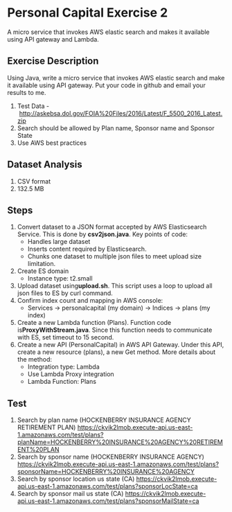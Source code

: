 # Personal Capital Exercise 2
A micro service that invokes AWS elastic search and makes it available using API gateway and Lambda.
## Exercise Description
Using Java, write a micro service that invokes AWS elastic search and make it available using API gateway.
Put your code in github and email your results to me.    
1. Test Data - http://askebsa.dol.gov/FOIA%20Files/2016/Latest/F_5500_2016_Latest.zip
2. Search should be allowed by Plan name, Sponsor name and Sponsor State   
3. Use AWS best practices
## Dataset Analysis
1. CSV format
2. 132.5 MB
## Steps
1. Convert dataset to a JSON format accepted by AWS Elasticsearch Service. This is done by **csv2json.java**. Key points of code:
    * Handles large dataset
    * Inserts content required by Elasticsearch.
    * Chunks one dataset to multiple json files to meet upload size limitation.
2. Create ES domain
    * Instance type: t2.small
3. Upload dataset using**upload.sh**. This script uses a loop to upload all json files to ES by curl command.
4. Confirm index count and mapping in AWS console:
    * Services → personalcapital (my domain) → Indices → plans (my index)
5. Create a new Lambda function (Plans). Function code is**ProxyWithStream.java**. Since this function needs to communicate with ES, set timeout to 15 second.
6. Create a new API (PersonalCapital) in AWS API Gateway. Under this API, create a new resource (plans), a new Get method. More details about the method:
    * Integration type: Lambda
    * Use Lambda Proxy integration
    * Lambda Function: Plans
## Test
1. Search by plan name (HOCKENBERRY INSURANCE AGENCY RETIREMENT PLAN)
https://ckvik2lmob.execute-api.us-east-1.amazonaws.com/test/plans?planName=HOCKENBERRY%20INSURANCE%20AGENCY%20RETIREMENT%20PLAN
2. Search by sponsor name (HOCKENBERRY INSURANCE AGENCY)
https://ckvik2lmob.execute-api.us-east-1.amazonaws.com/test/plans?sponsorName=HOCKENBERRY%20INSURANCE%20AGENCY
3. Search by sponsor location us state (CA)
https://ckvik2lmob.execute-api.us-east-1.amazonaws.com/test/plans?sponsorLocState=ca
4. Search by sponsor mail us state (CA)
https://ckvik2lmob.execute-api.us-east-1.amazonaws.com/test/plans?sponsorMailState=ca
